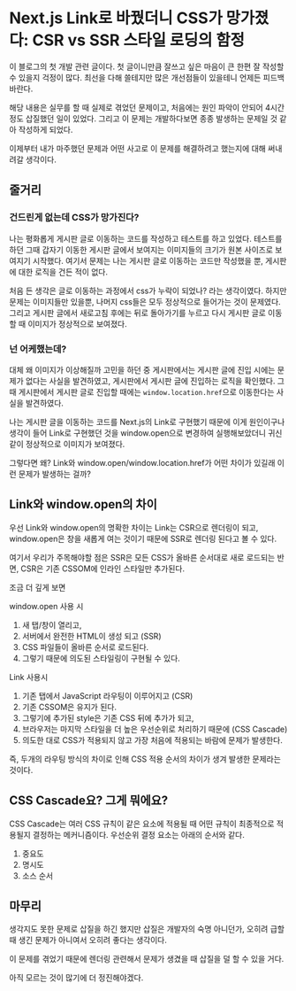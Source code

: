 # Next.js Link로 바꿨더니 CSS가 망가졌다: CSR vs SSR 스타일 로딩의 함정

이 블로그의 첫 개발 관련 글이다. 첫 글이니만큼 잘쓰고 싶은 마음이 큰 한편 잘 작성할 수 있을지 걱정이 많다.
최선을 다해 쓸테지만 많은 개선점들이 있을테니 언제든 피드백 바란다.

해당 내용은 실무를 할 때 실제로 겪었던 문제이고, 처음에는 원인 파악이 안되어 4시간정도 삽질했던 일이 있었다.
그리고 이 문제는 개발하다보면 종종 발생하는 문제일 것 같아 작성하게 되었다.

이제부터 내가 마주했던 문제과 어떤 사고로 이 문제를 해결하려고 했는지에 대해 써내려갈 생각이다.

## 줄거리

### 건드린게 없는데 CSS가 망가진다?

나는 평화롭게 게시판 글로 이동하는 코드를 작성하고 테스트를 하고 있었다.
테스트를 하던 그때 갑자기 이동한 게시판 글에서 보여지는 이미지들의 크기가 원본 사이즈로 보여지기 시작했다.
여기서 문제는 나는 게시판 글로 이동하는 코드만 작성했을 뿐, 게시판에 대한 로직을 건든 적이 없다.

처음 든 생각은 글로 이동하는 과정에서 css가 누락이 되었나? 라는 생각이였다.
하지만 문제는 이미지들만 있을뿐, 나머지 css들은 모두 정상적으로 들어가는 것이 문제였다.
그리고 게시판 글에서 새로고침 후에는 뒤로 돌아가기를 누르고 다시 게시판 글로 이동할 때 이미지가 정상적으로 보여졌다.

### 넌 어케했는데?

대체 왜 이미지가 이상해질까 고민을 하던 중 게시판에서는 게시판 글에 진입 시에는 문제가 없다는 사실을 발견하였고,
게시판에서 게시판 글에 진입하는 로직을 확인했다.
그때 게시판에서 게시판 글로 진입할 때에는 `window.location.href`으로 이동한다는 사실을 발견하였다.

나는 게시판 글을 이동하는 코드를 Next.js의 Link로 구현했기 때문에 이게 원인이구나 생각이 들어 Link로 구현했던 것을 window.open으로 변경하여 실행해보았더니 귀신같이 정상적으로 이미지가 보여졌다.

그렇다면 왜? Link와 window.open/window.location.href가 어떤 차이가 있길래 이런 문제가 발생하는 걸까?

## Link와 window.open의 차이

우선 Link와 window.open의 명확한 차이는 Link는 CSR으로 렌더링이 되고, window.open은 창을 새롭게 여는 것이기 때문에 SSR로 렌더링 된다고 볼 수 있다.

여기서 우리가 주목해야할 점은 SSR은 모든 CSS가 올바른 순서대로 새로 로드되는 반면, CSR은 기존 CSSOM에 인라인 스타일만 추가된다.

조금 더 깊게 보면

window.open 사용 시

1. 새 탭/창이 열리고,
2. 서버에서 완전한 HTML이 생성 되고 (SSR)
3. CSS 파일들이 올바른 순서로 로드된다.
4. 그렇기 때문에 의도된 스타일링이 구현될 수 있다.

Link 사용시

1. 기존 탭에서 JavaScript 라우팅이 이루어지고 (CSR)
2. 기존 CSSOM은 유지가 된다.
3. 그렇기에 추가된 style은 기존 CSS 뒤에 추가가 되고,
4. 브라우저는 마지막 스타일을 더 높은 우선순위로 처리하기 때문에 (CSS Cascade)
5. 의도한 대로 CSS가 적용되지 않고 가장 처음에 적용되는 바람에 문제가 발생한다.

즉, 두개의 라우팅 방식의 차이로 인해 CSS 적용 순서의 차이가 생겨 발생한 문제라는 것이다.

## CSS Cascade요? 그게 뭐에요?

CSS Cascade는 여러 CSS 규칙이 같은 요소에 적용될 때 어떤 규칙이 최종적으로 적용될지 결정하는 메커니즘이다.
우선순위 결정 요소는 아래의 순서와 같다.

1. 중요도
2. 명시도
3. 소스 순서

## 마무리

생각지도 못한 문제로 삽질을 하긴 했지만 삽질은 개발자의 숙명 아니던가, 오히려 급할 때 생긴 문제가 아니여서 오히려 좋다는 생각이다.

이 문제를 겪었기 때문에 렌더링 관련해서 문제가 생겼을 때 삽질을 덜 할 수 있을 거다.

아직 모르는 것이 많기에 더 정진해야겠다.
